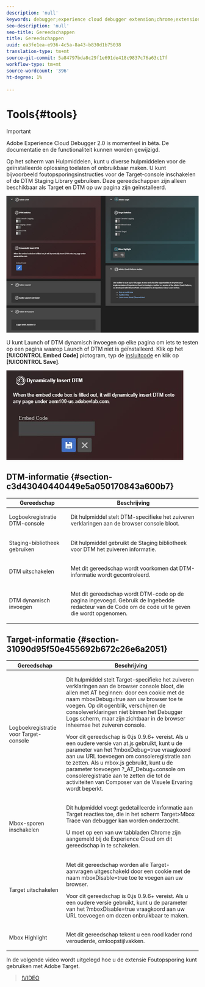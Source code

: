 ```yaml
---
description: 'null'
keywords: debugger;experience cloud debugger extension;chrome;extension;tools;dtm;target
seo-description: 'null'
seo-title: Gereedschappen
title: Gereedschappen
uuid: ea3fe1ea-e936-4c5a-8a43-b830d1b75038
translation-type: tm+mt
source-git-commit: 5a84797bda8c29f1e691de418c9837c76a63c17f
workflow-type: tm+mt
source-wordcount: '396'
ht-degree: 1%

---
```



# Tools{#tools}

>[!IMPORTANT]
>
>Adobe Experience Cloud Debugger 2.0 is momenteel in bèta. De documentatie en de functionaliteit kunnen worden gewijzigd.

Op het scherm van Hulpmiddelen, kunt u diverse hulpmiddelen voor de geïnstalleerde oplossing toelaten of onbruikbaar maken. U kunt bijvoorbeeld foutopsporingsinstructies voor de Target-console inschakelen of de DTM Staging Library gebruiken. Deze gereedschappen zijn alleen beschikbaar als Target en DTM op uw pagina zijn geïnstalleerd.

![](assets/tools.jpg)

U kunt Launch of DTM dynamisch invoegen op elke pagina om iets te testen op een pagina waarop Launch of DTM niet is geïnstalleerd. Klik op het **[!UICONTROL Embed Code]** pictogram, typ de [insluitcode](https://experiencecloud.adobe.com/resources/help/en_US/dtm/deployment.html) en klik op **[!UICONTROL Save]**.

![](assets/tools-embedcode.jpg)

## DTM-informatie {#section-c3d43040440449e5a050170843a600b7}

<table id="table_04625C3319134E169A35DB74C1D1FB31"> 
 <thead> 
  <tr> 
   <th colname="col1" class="entry"> Gereedschap </th> 
   <th colname="col2" class="entry"> Beschrijving </th> 
  </tr>
 </thead>
 <tbody> 
  <tr> 
   <td colname="col1"> <p> Logboekregistratie DTM-console </p> </td> 
   <td colname="col2"> <p>Dit hulpmiddel stelt DTM-specifieke het zuiveren verklaringen aan de browser console bloot. </p> </td> 
  </tr> 
  <tr> 
   <td colname="col1"> <p>Staging-bibliotheek gebruiken </p> </td> 
   <td colname="col2"> <p>Dit hulpmiddel gebruikt de Staging bibliotheek voor DTM het zuiveren informatie. </p> </td> 
  </tr> 
  <tr> 
   <td colname="col1"> <p>DTM uitschakelen </p> </td> 
   <td colname="col2"> <p>Met dit gereedschap wordt voorkomen dat DTM-informatie wordt gecontroleerd. </p> </td> 
  </tr> 
  <tr> 
   <td colname="col1"> <p> DTM dynamisch invoegen </p> </td> 
   <td colname="col2"> <p> Met dit gereedschap wordt DTM-code op de pagina ingevoegd. Gebruik de Ingebedde redacteur van de Code om de code uit te geven die wordt opgenomen. </p> </td> 
  </tr> 
 </tbody> 
</table>

## Target-informatie {#section-31090d95f50e455692b672c26e6a2051}

<table id="table_A71D269B49F4417599EBACA44D5CCF4F"> 
 <thead> 
  <tr> 
   <th colname="col1" class="entry"> Gereedschap </th> 
   <th colname="col2" class="entry"> Beschrijving </th> 
  </tr>
 </thead>
 <tbody> 
  <tr> 
   <td colname="col1"> <p>Logboekregistratie voor Target-console </p> </td> 
   <td colname="col2"> <p>Dit hulpmiddel stelt Target-specifieke het zuiveren verklaringen aan de browser console bloot, die allen met <span class="codeph"> AT beginnen:</span> door een cookie met de naam <span class="codeph"> mboxDebug=true</span> aan uw browser toe te voegen. Op dit ogenblik, verschijnen de consoleverklaringen niet binnen het Debugger Logs scherm, maar zijn zichtbaar in de browser inheemse het zuiveren console. </p> <p> Voor dit gereedschap is 0.js 0.9.6+ vereist. Als u een oudere versie van at.js gebruikt, kunt u de parameter van het <span class="codeph"> ?mboxDebug=true</span> vraagkoord aan uw URL toevoegen om consoleregistratie aan te zetten. Als u mbox.js gebruikt, kunt u de parameter toevoegen <span class="codeph"> ?_AT_Debug=console</span> om consoleregistratie aan te zetten die tot de activiteiten van Composer van de Visuele Ervaring wordt beperkt. </p> </td> 
  </tr> 
  <tr> 
   <td colname="col1"> <p> Mbox-sporen inschakelen </p> </td> 
   <td colname="col2"> <p>Dit hulpmiddel voegt gedetailleerde informatie aan Target reacties toe, die in het scherm <span class="uicontrol"> Target&gt;Mbox Trace</span> van debugger kan worden onderzocht. </p> <p> U moet op een van uw tabbladen Chrome zijn aangemeld bij de Experience Cloud om dit gereedschap in te schakelen. </p> </td> 
  </tr> 
  <tr> 
   <td colname="col1"> <p>Target uitschakelen </p> </td> 
   <td colname="col2"> <p>Met dit gereedschap worden alle Target-aanvragen uitgeschakeld door een cookie met de naam <span class="codeph"> mboxDisable=true</span> toe te voegen aan uw browser. </p> <p> Voor dit gereedschap is 0.js 0.9.6+ vereist. Als u een oudere versie gebruikt, kunt u de parameter van het <span class="codeph"> ?mboxDisable=true </span>vraagkoord aan uw URL toevoegen om dozen onbruikbaar te maken. </p> </td> 
  </tr> 
  <tr> 
   <td colname="col1"> <p> Mbox Highlight </p> </td> 
   <td colname="col2"> <p> Met dit gereedschap tekent u een rood kader rond verouderde, omloopstijlvakken. </p> </td> 
  </tr> 
 </tbody> 
</table>

In de volgende video wordt uitgelegd hoe u de extensie Foutopsporing kunt gebruiken met Adobe Target.

>[!VIDEO](https://video.tv.adobe.com/v/23115t2/)
